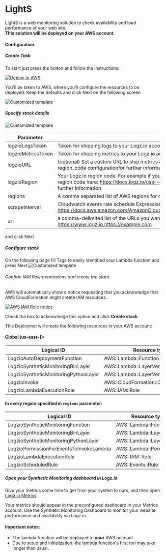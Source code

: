 # LightS

LightS is a web monitoring solution to check availability and load performance of your web site. <br>
**This solution will be deployed on your AWS account.**

#### Configuration

<div class="tasklist">

##### Create Task


To start just press the button and follow the instructions:

[![Deploy to AWS](https://dytvr9ot2sszz.cloudfront.net/logz-docs/lights/LightS-button.png)](https://console.aws.amazon.com/cloudformation/home?region=us-east-1#/stacks/new?templateURL=https://sm-template.s3.amazonaws.com/auto-deployment.yaml&stackName=logzio-sm-auto-deployment)

You'll be taken to AWS, where you'll configure the resources to be deployed.
Keep the defaults and click Next on the following screen

![Customized template](https://dytvr9ot2sszz.cloudfront.net/logz-docs/lights/lights-create-stack.png)

##### Specify stack details

![Customized template](https://dytvr9ot2sszz.cloudfront.net/logz-docs/lights/lights-params-nov23.png)

| Parameter | Description |
|---|---|
| logzioLogsToken | Token for shipping logs to your Logz.io account. |
| logzioMetricsToken | Token for shipping metrics to your Logz.io account. |
| logzioURL | (optional) Set a custom URL to ship metrics & logs to (e.g., http://localhost:9200). This overrides the region_code configurationfor further information. |
| logzioRegion | Your Logz.io region code. For example if your region is US, then your region code is `us`. You can find your region code here: https://docs.logz.io/user-guide/accounts/account-region.html#regions-and-urls for further information. |
| regions | A comma separated list of AWS regions for deployment, (example: us-east-1,ap-south-1). |
| scrapeInterval | Cloudwatch events rate schedule Expression (in minutes). See https://docs.aws.amazon.com/AmazonCloudWatch/latest/events/ScheduledEvents.html#RateExpressions. |
| url | a comma-delimited list of the URLs you want to monitor. For example : https://www.logz.io,https://example.com |

and click Next

##### Configure stack

On the following page fill Tags to easily identified your Lambda function and press Next
![Customized template](https://dytvr9ot2sszz.cloudfront.net/logz-docs/lights/lights-stack-options.png)


###### Confirm IAM Role permissions and create the stack

AWS will automatically show a notice requesting that you acknowledge that AWS CloudFormation might create IAM resources.

![AWS IAM Role notice](https://dytvr9ot2sszz.cloudfront.net/logz-docs/lights/LightS-IAM-role-notice.png)

Check the box to acknowledge this option and click **Create stack**.

This Deploymet will create the following resources in your AWS account:
#### Global (us-east-1):
| Logical ID | Resource type |
|---|---|
| LogzioAutoDeploymentFunction | AWS::Lambda::Function |
| LogzioSyntheticMonitoringBinLayer | AWS::Lambda::LayerVersion |
| LogzioSyntheticMonitoringPythonLayer | AWS::Lambda::LayerVersion |
| LogzioInvoke | AWS::CloudFormation::CustomResource |
| LogzioLambdaExecutionRole | AWS::IAM::Role |
#### In every region specified in `regions` parameter:
| Logical ID | Resource type |
|---|---|
| LogzioSyntheticMonitoringFunction | AWS::Lambda::Function |
| LogzioSyntheticMonitoringBinLayer | AWS::Lambda::LayerVersion |
| LogzioSyntheticMonitoringPythonLayer | AWS::Lambda::LayerVersion |
| LogzioPermissionForEventsToInvokeLambda | AWS::Lambda::Permission |
| LogzioLambdaExecutionRole | AWS::IAM::Role |
| LogzioScheduledRule | AWS::Events::Rule |

##### Open your Synthetic Monitoring dashboard in Logz.io

Give your metrics some time to get from your system to ours, and then open [Logz.io Metrics](https://app.logz.io/#/dashboard/grafana/).

Your metrics should appear in the preconfigured dashboard in your Metrics account. Use the Synthetic Monitoring Dashboard to monitor your website performance and availability via Logz.io.

</div>

#### Important notes:
* The lambda function will be deployed to **your** AWS account.
* Due to setup and initialization, the lambda function's first run may take longer than usual.



